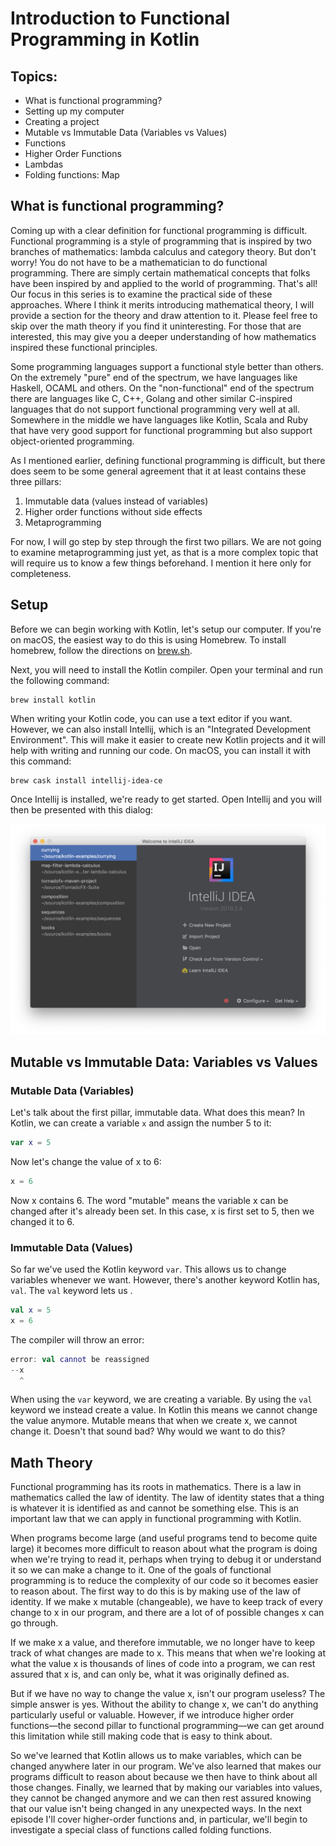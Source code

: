 # Introduction to Functional Programming in Kotlin

## Topics:

- What is functional programming?
- Setting up my computer
- Creating a project
- Mutable vs Immutable Data (Variables vs Values)
- Functions
- Higher Order Functions
- Lambdas
- Folding functions: Map

## What is functional programming?

Coming up with a clear definition for functional programming is difficult. Functional programming is a style of programming that is inspired by two branches of mathematics: lambda calculus and category theory. But don't worry! You do not have to be a mathematician to do functional programming. There are simply certain mathematical concepts that folks have been inspired by and applied to the world of programming. That's all! Our focus in this series is to examine the practical side of these approaches. Where I think it merits introducing mathematical theory, I will provide a section for the theory and draw attention to it. Please feel free to skip over the math theory if you find it uninteresting. For those that are interested, this may give you a deeper understanding of how mathematics inspired these functional principles.

Some programming languages support a functional style better than others. On the extremely "pure" end of the spectrum, we have languages like Haskell, OCAML and others. On the "non-functional" end of the spectrum there are languages like C, C++, Golang and other similar C-inspired languages that do not support functional programming very well at all. Somewhere in the middle we have languages like Kotlin, Scala and Ruby that have very good support for functional programming but also support object-oriented programming.

As I mentioned earlier, defining functional programming is difficult, but there does seem to be some general agreement that it at least contains these three pillars:

1. Immutable data (values instead of variables)
1. Higher order functions without side effects
1. Metaprogramming

For now, I will go step by step through the first two pillars. We are not going to examine metaprogramming just yet, as that is a more complex topic that will require us to know a few things beforehand. I mention it here only for completeness.

## Setup

Before we can begin working with Kotlin, let's setup our computer. If you're on macOS, the easiest way to do this is using Homebrew. To install homebrew, follow the directions on [brew.sh](http://brew.sh).

Next, you will need to install the Kotlin compiler. Open your terminal and run the following command:

```shell
brew install kotlin
```

When writing your Kotlin code, you can use a text editor if you want. However, we can also install Intellij, which is an "Integrated Development Environment". This will make it easier to create new Kotlin projects and it will help with writing and running our code. On macOS, you can install it with this command:

```shell
brew cask install intellij-idea-ce
```

Once Intellij is installed, we're ready to get started. Open Intellij and you will then be presented with this dialog:

![Intellij Welcome Screen](resources/Intellij-Welcome.png)

## Mutable vs Immutable Data: Variables vs Values

### Mutable Data (Variables)

Let's talk about the first pillar, immutable data. What does this mean? In Kotlin, we can create a variable `x` and assign the number 5 to it:

```kotlin
var x = 5
```

Now let's change the value of x to 6:

```kotlin
x = 6
```

Now x contains 6. The word "mutable" means the variable x can be changed after it's already been set. In this case, x is first set to 5, then we changed it to 6.

### Immutable Data (Values)

So far we've used the Kotlin keyword `var`. This allows us to change variables whenever we want. However, there's another keyword Kotlin has, `val`. The `val` keyword lets us .

```kotlin
val x = 5
x = 6
```

The compiler will throw an error:

```kotlin
error: val cannot be reassigned
--x
  ^
```

When using the `var` keyword, we are creating a variable. By using the `val` keyword we instead create a value. In Kotlin this means we cannot change the value anymore. Mutable means that when we create x, we cannot change it. Doesn't that sound bad? Why would we want to do this?

## Math Theory

Functional programming has its roots in mathematics. There is a law in mathematics called the law of identity. The law of identity states that a thing is whatever it is identified as and cannot be something else. This is an important law that we can apply in functional programming with Kotlin.

When programs become large (and useful programs tend to become quite large) it becomes more difficult to reason about what the program is doing when we're trying to read it, perhaps when trying to debug it or understand it so we can make a change to it. One of the goals of functional programming is to reduce the complexity of our code so it becomes easier to reason about. The first way to do this is by making use of the law of identity. If we make x mutable (changeable), we have to keep track of every change to x in our program, and there are a lot of of possible changes x can go through.

If we make x a value, and therefore immutable, we no longer have to keep track of what changes are made to x. This means that when we're looking at what the value x is thousands of lines of code into a program, we can rest assured that x is, and can only be, what it was originally defined as.

But if we have no way to change the value x, isn't our program useless? The simple answer is yes. Without the ability to change x, we can't do anything particularly useful or valuable. However, if we introduce higher order functions&mdash;the second pillar to functional programming&mdash;we can get around this limitation while still making code that is easy to think about.

So we've learned that Kotlin allows us to make variables, which can be changed anywhere later in our program. We've also learned that makes our programs difficult to reason about because we then have to think about all those changes. Finally, we learned that by making our variables into values, they cannot be changed anymore and we can then rest assured knowing that our value isn't being changed in any unexpected ways. In the next episode I'll cover higher-order functions and, in particular, we'll begin to investigate a special class of functions called folding functions.

